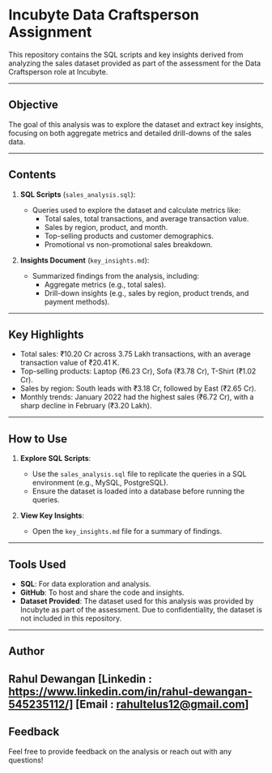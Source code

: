 # Incubyte Data Craftsperson Assignment

This repository contains the SQL scripts and key insights derived from analyzing the sales dataset provided as part of the assessment for the Data Craftsperson role at Incubyte.

---

## **Objective**
The goal of this analysis was to explore the dataset and extract key insights, focusing on both aggregate metrics and detailed drill-downs of the sales data.

---

## **Contents**
1. **SQL Scripts** (`sales_analysis.sql`):
   - Queries used to explore the dataset and calculate metrics like:
     - Total sales, total transactions, and average transaction value.
     - Sales by region, product, and month.
     - Top-selling products and customer demographics.
     - Promotional vs non-promotional sales breakdown.

2. **Insights Document** (`key_insights.md`):
   - Summarized findings from the analysis, including:
     - Aggregate metrics (e.g., total sales).
     - Drill-down insights (e.g., sales by region, product trends, and payment methods).

---

## **Key Highlights**
- Total sales: ₹10.20 Cr across 3.75 Lakh transactions, with an average transaction value of ₹20.41 K.
- Top-selling products: Laptop (₹6.23 Cr), Sofa (₹3.78 Cr), T-Shirt (₹1.02 Cr).
- Sales by region: South leads with ₹3.18 Cr, followed by East (₹2.65 Cr).
- Monthly trends: January 2022 had the highest sales (₹6.72 Cr), with a sharp decline in February (₹3.20 Lakh).

---

## **How to Use**
1. **Explore SQL Scripts**:
   - Use the `sales_analysis.sql` file to replicate the queries in a SQL environment (e.g., MySQL, PostgreSQL).
   - Ensure the dataset is loaded into a database before running the queries.

2. **View Key Insights**:
   - Open the `key_insights.md` file for a summary of findings.

---

## **Tools Used**
- **SQL**: For data exploration and analysis.
- **GitHub**: To host and share the code and insights.
- **Dataset Provided**: The dataset used for this analysis was provided by Incubyte as part of the assessment. Due to confidentiality, the dataset is not included in this repository. 


---

## **Author**
Rahul  Dewangan
[Linkedin : https://www.linkedin.com/in/rahul-dewangan-545235112/]
[Email : rahultelus12@gmail.com]
---

## **Feedback**
Feel free to provide feedback on the analysis or reach out with any questions!
